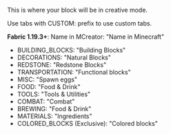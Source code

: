 This is where your block will be in creative mode.

Use tabs with CUSTOM: prefix to use custom tabs.

**Fabric 1.19.3+**: Name in MCreator: "Name in Minecraft"
- BUILDING_BLOCKS: "Building Blocks"
- DECORATIONS: "Natural Blocks"
- REDSTONE: "Redstone Blocks"
- TRANSPORTATION: "Functional blocks"
- MISC: "Spawn eggs"
- FOOD: "Food & Drink"
- TOOLS: "Tools & Utilities"
- COMBAT: "Combat"
- BREWING: "Food & Drink"
- MATERIALS: "Ingredients"
- COLORED_BLOCKS (Exclusive): "Colored blocks"